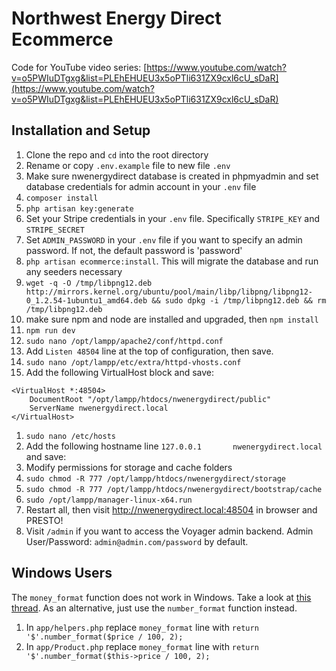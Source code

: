 # Northwest Energy Direct Ecommerce

Code for YouTube video series: [https://www.youtube.com/watch?v=o5PWIuDTgxg&list=PLEhEHUEU3x5oPTli631ZX9cxl6cU_sDaR](https://www.youtube.com/watch?v=o5PWIuDTgxg&list=PLEhEHUEU3x5oPTli631ZX9cxl6cU_sDaR)

## Installation and Setup

1. Clone the repo and `cd` into the root directory
1. Rename or copy `.env.example` file to new file `.env`
1. Make sure nwenergydirect database is created in phpmyadmin and set database credentials for admin account in your `.env` file
1. `composer install`
1. `php artisan key:generate`
1. Set your Stripe credentials in your `.env` file. Specifically `STRIPE_KEY` and `STRIPE_SECRET`
1. Set `ADMIN_PASSWORD` in your `.env` file if you want to specify an admin password. If not, the default password is 'password'
1. `php artisan ecommerce:install`. This will migrate the database and run any seeders necessary
1. `wget -q -O /tmp/libpng12.deb http://mirrors.kernel.org/ubuntu/pool/main/libp/libpng/libpng12-0_1.2.54-1ubuntu1_amd64.deb && sudo dpkg -i /tmp/libpng12.deb && rm /tmp/libpng12.deb`
1. make sure npm and node are installed and upgraded, then `npm install`
1. `npm run dev`
1. `sudo nano /opt/lampp/apache2/conf/httpd.conf`
1. Add `Listen 48504` line at the top of configuration, then save.
1. `sudo nano /opt/lampp/etc/extra/httpd-vhosts.conf`
1. Add the following VirtualHost block and save:
```
<VirtualHost *:48504>
    DocumentRoot "/opt/lampp/htdocs/nwenergydirect/public"
    ServerName nwenergydirect.local
</VirtualHost>
```
1. `sudo nano /etc/hosts`
1. Add the following hostname line `127.0.0.1       nwenergydirect.local` and save:
1. Modify permissions for storage and cache folders
1. `sudo chmod -R 777 /opt/lampp/htdocs/nwenergydirect/storage`
1. `sudo chmod -R 777 /opt/lampp/htdocs/nwenergydirect/bootstrap/cache`
1. `sudo /opt/lampp/manager-linux-x64.run`
1. Restart all, then visit http://nwenergydirect.local:48504 in browser and PRESTO!
1. Visit `/admin` if you want to access the Voyager admin backend. Admin User/Password: `admin@admin.com/password` by default.

## Windows Users

The `money_format` function does not work in Windows. Take a look at [this thread](https://stackoverflow.com/questions/6369887/alternative-to-money-format-function-in-php-on-windows-platform/18990145). As an alternative, just use the `number_format` function instead.

1. In `app/helpers.php` replace `money_format` line with `return '$'.number_format($price / 100, 2);`
1. In `app/Product.php` replace `money_format` line with `return '$'.number_format($this->price / 100, 2);`
